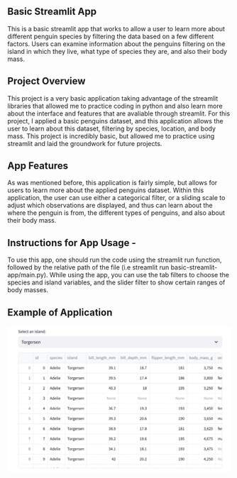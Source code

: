 
## Basic Streamlit App
This is a basic streamlit app that works to allow a user to learn more about different penguin species by filtering the data based on a few different factors. Users can examine information about the penguins filtering on the island in which they live, what type of species they are, and also their body mass.

## Project Overview
This project is a very basic application taking advantage of the streamlit libraries that allowed me to practice coding in python and also learn more about the interface and features that are avaliable through streamlit. For this project, I applied a basic penguins dataset, and this application allows the user to learn about this dataset, filtering by species, location, and body mass. This project is incredibly basic, but allowed me to practice using streamlit and laid the groundwork for future projects.


## App Features
As was mentioned before, this application is fairly simple, but allows for users to learn more about the applied penguins dataset. Within this application, the user can use either a categorical filter, or a sliding scale to adjust which observations are displayed, and thus can learn about the where the penguin is from, the different types of penguins, and also about their body mass.



## Instructions for App Usage -
To use this app, one should run the code using the streamlit run function, followed by the relative path of the file (i.e streamlit run basic-streamlit-app/main.py). While using the app, you can use the tab filters to choose the species and island variables, and the slider filter to show certain ranges of body masses. 


## Example of Application
![](<../Screen Shot 2025-03-17 at 10.05.48 PM.png>)
